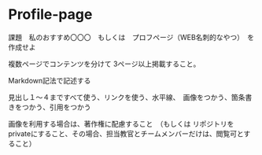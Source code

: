 # Profile-page
課題　私のおすすめ〇〇〇　もしくは　プロフページ（WEB名刺的なやつ）　を作成せよ 

複数ページでコンテンツを分けて 3ページ以上掲載すること。 　　　

Markdown記法で記述する 　　　

見出し１～４まですべて使う、リンクを使う、水平線、　画像をつかう、箇条書きをつかう、引用をつかう 　　　

画像を利用する場合は、著作権に配慮すること　（もしくは リポジトリをprivateにすること、その場合、担当教官とチームメンバーだけは、閲覧可とすること）
